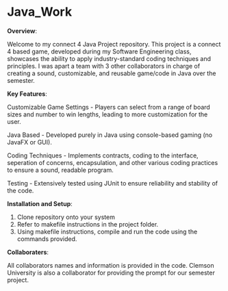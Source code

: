 # Java_Work

**Overview**:

Welcome to my connect 4 Java Project repository. This project is a connect 4 based game, developed during my Software Engineering class, showcases the ability to apply industry-standard coding techniques and principles. I was apart a team with 3 other collaborators in charge of creating a sound, customizable, and reusable game/code in Java over the semester.

**Key Features**:

Customizable Game Settings - Players can select from a range of board sizes and number to win lengths, leading to more customization for the user.

Java Based - Developed purely in Java using console-based gaming (no JavaFX or GUI).

Coding Techniques - Implements contracts, coding to the interface, seperation of concerns, encapsulation, and other various coding practices to ensure a sound, readable program.

Testing - Extensively tested using JUnit to ensure reliability and stability of the code.


**Installation and Setup**:

1. Clone repository onto your system
2. Refer to makefile instructions in the project folder.
3. Using makefile instructions, compile and run the code using the commands provided.


**Collaboraters**:

All collaborators names and information is provided in the code. Clemson University is also a collaborator for providing the prompt for our semester project.
